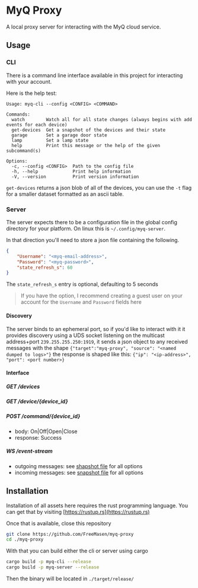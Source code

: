 # MyQ Proxy

A local proxy server for interacting with the MyQ cloud service.

## Usage

### CLI

There is a command line interface available in this project for interacting with your account.

Here is the help test:

```log
Usage: myq-cli --config <CONFIG> <COMMAND>

Commands:
  watch        Watch all for all state changes (always begins with add events for each device)
  get-devices  Get a snapshot of the devices and their state
  garage       Set a garage door state
  lamp         Set a lamp state
  help         Print this message or the help of the given subcommand(s)

Options:
  -c, --config <CONFIG>  Path to the config file
  -h, --help             Print help information
  -V, --version          Print version information
```

`get-devices` returns a json blob of all of the devices, you can use the `-t` flag for a smaller
dataset formatted as an ascii table.

### Server

The server expects there to be a configuration file in the global config directory for your platform.
On linux this is `~/.config/myq-server`.

In that direction you'll need to store a json file containing the following.

```json
{
    "Username": "<myq-email-address>",
    "Password": "<myq-password>",
    "state_refresh_s": 60
}

```

The `state_refresh_s` entry is optional, defaulting to 5 seconds

> If you have the option, I recommend creating a guest user on your account for the
> `Username` and `Password` fields here

#### Discovery

The server binds to an ephemeral port, so if you'd like to interact with it it provides discovery
using a UDS socket listening on the multicast address+port `239.255.255.250:1919`, it sends a json
object to any received messages with the shape
`{"target":"myq-proxy", "source": "<named dumped to logs>"}` the response is shaped like this:
`{"ip": "<ip-address>", "port": <port number>}`

#### Interface

##### GET /devices

##### GET /device/{device_id}

##### POST /command/{device_id}

- body: On|Off|Open|Close
- response: Success

##### WS /event-stream

- outgoing messages: see
  [shapshot file](./crates/myq-server/src/snapshots/myq_server__test__outgoing_msg_ser.snap) for all
  options
- incoming messages: see
  [snapshot file](./crates/myq-server/src/snapshots/myq_server__test__outgoing_msg_ser.snap) for all
  options

## Installation

Installation of all assets here requires the rust programming language. You can get that by
visiting [https://rustup.rs](https://rustup.rs)

Once that is available, close this repository

```sh
git clone https://github.com/FreeMasen/myq-proxy
cd ./myq-proxy
```

With that you can build either the cli or server using cargo

```sh
cargo build -p myq-cli --release
cargo build -p myq-server --release
```

Then the binary will be located in `./target/release/`
